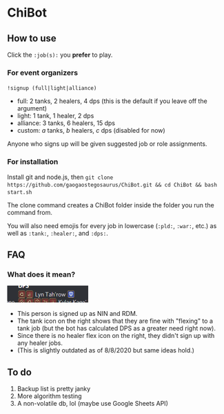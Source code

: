 # ChiBot

## How to use

Click the `:job(s):` you **prefer** to play.

### For event organizers

`!signup (full|light|alliance)`
- full: 2 tanks, 2 healers, 4 dps (this is the default if you leave off the argument)
- light: 1 tank, 1 healer, 2 dps
- alliance: 3 tanks, 6 healers, 15 dps
- custom: *a* tanks, *b* healers, *c* dps (disabled for now)

Anyone who signs up will be given suggested job or role assignments.

### For installation

Install git and node.js, then `git clone https://github.com/gaogaostegosaurus/ChiBot.git && cd ChiBot && bash start.sh`

The clone command creates a ChiBot folder inside the folder you run the command from.

You will also need emojis for every job in lowercase (`:pld:`, `:war:`, etc.) as well as `:tank:`, `:healer:`, and `:dps:`.

## FAQ

### What does it mean?
![Example](/img/example.png)
- This person is signed up as NIN and RDM.
- The tank icon on the right shows that they are fine with "flexing" to a tank job (but the bot has calculated DPS as a greater need right now).
- Since there is no healer flex icon on the right, they didn't sign up with any healer jobs.
- (This is slightly outdated as of 8/8/2020 but same ideas hold.)

## To do

1) Backup list is pretty janky
2) More algorithm testing
3) A non-volatile db, lol (maybe use Google Sheets API)
